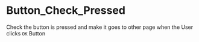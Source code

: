 # Button_Check_Pressed
Check the button is pressed and make it goes to other page when the User clicks `OK` Button
